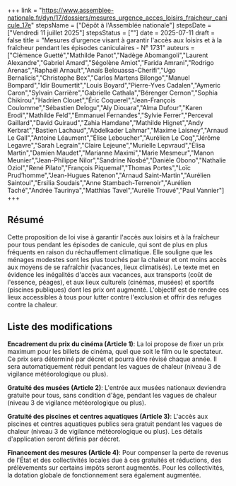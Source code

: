+++
link = "https://www.assemblee-nationale.fr/dyn/17/dossiers/mesures_urgence_acces_loisirs_fraicheur_canicule_17e"
stepsName = ["Dépôt à l'Assemblée nationale"]
stepsDate = ["Vendredi 11 juillet 2025"]
stepsStatus = [""]
date = 2025-07-11
draft = false
title = "Mesures d’urgence visant à garantir l'accès aux loisirs et à la fraîcheur pendant les épisodes caniculaires - N° 1731"
auteurs = ["Clémence Guetté","Mathilde Panot","Nadège Abomangoli","Laurent Alexandre","Gabriel Amard","Ségolène Amiot","Farida Amrani","Rodrigo Arenas","Raphaël Arnault","Anaïs Belouassa-Cherifi","Ugo Bernalicis","Christophe Bex","Carlos Martens Bilongo","Manuel Bompard","Idir Boumertit","Louis Boyard","Pierre-Yves Cadalen","Aymeric Caron","Sylvain Carrière","Gabrielle Cathala","Bérenger Cernon","Sophia Chikirou","Hadrien Clouet","Éric Coquerel","Jean-François Coulomme","Sébastien Delogu","Aly Diouara","Alma Dufour","Karen Erodi","Mathilde Feld","Emmanuel Fernandes","Sylvie Ferrer","Perceval Gaillard","David Guiraud","Zahia Hamdane","Mathilde Hignet","Andy Kerbrat","Bastien Lachaud","Abdelkader Lahmar","Maxime Laisney","Arnaud Le Gall","Antoine Léaument","Élise Leboucher","Aurélien Le Coq","Jérôme Legavre","Sarah Legrain","Claire Lejeune","Murielle Lepvraud","Élisa Martin","Damien Maudet","Marianne Maximi","Marie Mesmeur","Manon Meunier","Jean-Philippe Nilor","Sandrine Nosbé","Danièle Obono","Nathalie Oziol","René Pilato","François Piquemal","Thomas Portes","Loïc Prud’homme","Jean-Hugues Ratenon","Arnaud Saint-Martin","Aurélien Saintoul","Ersilia Soudais","Anne Stambach-Terrenoir","Aurélien Taché","Andrée Taurinya","Matthias Tavel","Aurélie Trouvé","Paul Vannier"]
+++

## Résumé

Cette proposition de loi vise à garantir l'accès aux loisirs et à la fraîcheur pour tous pendant les épisodes de canicule, qui sont de plus en plus fréquents en raison du réchauffement climatique. Elle souligne que les ménages modestes sont les plus touchés par la chaleur et ont moins accès aux moyens de se rafraîchir (vacances, lieux climatisés). Le texte met en évidence les inégalités d'accès aux vacances, aux transports (coût de l'essence, péages), et aux lieux culturels (cinémas, musées) et sportifs (piscines publiques) dont les prix ont augmenté. L'objectif est de rendre ces lieux accessibles à tous pour lutter contre l'exclusion et offrir des refuges contre la chaleur.

## Liste des modifications

**Encadrement du prix du cinéma (Article 1)**: La loi propose de fixer un prix maximum pour les billets de cinéma, quel que soit le film ou le spectateur. Ce prix sera déterminé par décret et pourra être révisé chaque année. Il sera automatiquement réduit pendant les vagues de chaleur (niveau 3 de vigilance météorologique ou plus).

**Gratuité des musées (Article 2)**: L'entrée aux musées nationaux deviendra gratuite pour tous, sans condition d'âge, pendant les vagues de chaleur (niveau 3 de vigilance météorologique ou plus).

**Gratuité des piscines et centres aquatiques (Article 3)**: L'accès aux piscines et centres aquatiques publics sera gratuit pendant les vagues de chaleur (niveau 3 de vigilance météorologique ou plus). Les détails d'application seront définis par décret.

**Financement des mesures (Article 4)**: Pour compenser la perte de revenus de l'État et des collectivités locales due à ces gratuités et réductions, des prélèvements sur certains impôts seront augmentés. Pour les collectivités, la dotation globale de fonctionnement sera également augmentée.
